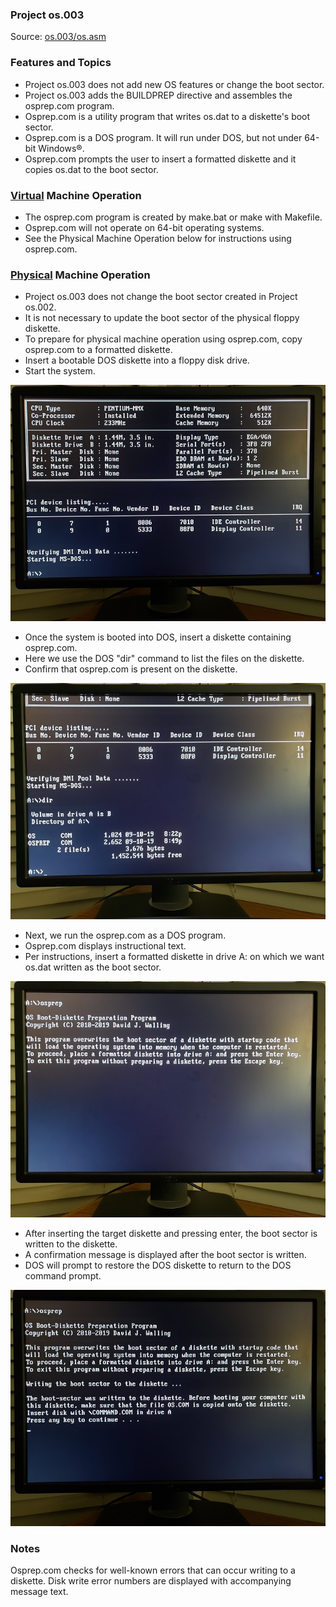 ### Project os.003
Source: [os.003/os.asm](../os.003/os.asm)

### Features and Topics
- Project os.003 does not add new OS features or change the boot sector.
- Project os.003 adds the BUILDPREP directive and assembles the <span>osprep.com</span> program.
- Osprep.com is a utility program that writes os.dat to a diskette's boot sector.
- Osprep.com is a DOS program. It will run under DOS, but not under 64-bit Windows:registered:.
- Osprep.com prompts the user to insert a formatted diskette and it copies os.dat to the boot sector.

### [Virtual](VIRTUAL.md) Machine Operation
- The osprep.com program is created by make.bat or make with Makefile.
- Osprep.com will not operate on 64-bit operating systems.
- See the Physical Machine Operation below for instructions using osprep.com.

### [Physical](PHYSICAL.md) Machine Operation
- Project os.003 does not change the boot sector created in Project os.002.
- It is not necessary to update the boot sector of the physical floppy diskette.
- To prepare for physical machine operation using osprep.com, copy osprep.com to a formatted diskette.
- Insert a bootable DOS diskette into a floppy disk drive.
- Start the system.

<img src="../images/os003_osprep_001.jpg"/>

- Once the system is booted into DOS, insert a diskette containing osprep.com.
- Here we use the DOS "dir" command to list the files on the diskette.
- Confirm that osprep.com is present on the diskette.

<img src="../images/os003_osprep_002.jpg"/>

- Next, we run the osprep.com as a DOS program.
- Osprep.com displays instructional text.
- Per instructions, insert a formatted diskette in drive A: on which we want os.dat written as the boot sector.

<img src="../images/os003_osprep_003.jpg"/>

- After inserting the target diskette and pressing enter, the boot sector is written to the diskette.
- A confirmation message is displayed after the boot sector is written.
- DOS will prompt to restore the DOS diskette to return to the DOS command prompt.

<img src="../images/os003_osprep_004.jpg"/>

### Notes

Osprep.com checks for well-known errors that can occur writing to a diskette. Disk write error numbers are displayed with accompanying message text.
